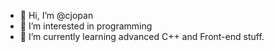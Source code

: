 - 👋 Hi, I’m @cjopan
- 👀 I’m interested in programming
- 🌱 I’m currently learning advanced C++ and Front-end stuff.
